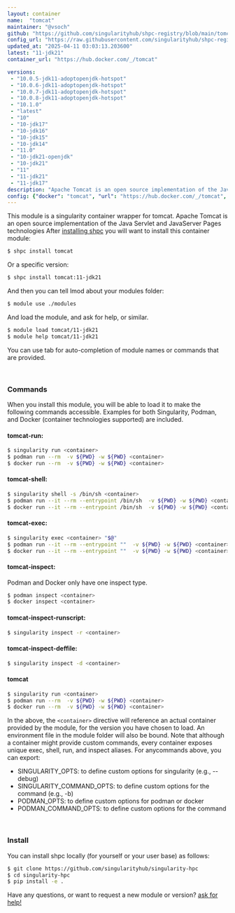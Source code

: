 ```yaml
---
layout: container
name:  "tomcat"
maintainer: "@vsoch"
github: "https://github.com/singularityhub/shpc-registry/blob/main/tomcat/container.yaml"
config_url: "https://raw.githubusercontent.com/singularityhub/shpc-registry/main/tomcat/container.yaml"
updated_at: "2025-04-11 03:03:13.203600"
latest: "11-jdk21"
container_url: "https://hub.docker.com/_/tomcat"

versions:
 - "10.0.5-jdk11-adoptopenjdk-hotspot"
 - "10.0.6-jdk11-adoptopenjdk-hotspot"
 - "10.0.7-jdk11-adoptopenjdk-hotspot"
 - "10.0.8-jdk11-adoptopenjdk-hotspot"
 - "10.1.0"
 - "latest"
 - "10"
 - "10-jdk17"
 - "10-jdk16"
 - "10-jdk15"
 - "10-jdk14"
 - "11.0"
 - "10-jdk21-openjdk"
 - "10-jdk21"
 - "11"
 - "11-jdk21"
 - "11-jdk17"
description: "Apache Tomcat is an open source implementation of the Java Servlet and JavaServer Pages technologies"
config: {"docker": "tomcat", "url": "https://hub.docker.com/_/tomcat", "maintainer": "@vsoch", "description": "Apache Tomcat is an open source implementation of the Java Servlet and JavaServer Pages technologies", "filter": ["^(?!jdk1[1-7]).*$"], "latest": {"11-jdk21": "sha256:1374a565d5122fdb42807f3a5f2d4fcc245a5e15420ff5bb5123afedc8ef769d"}, "tags": {"10.0.5-jdk11-adoptopenjdk-hotspot": "sha256:a7418f29d3dd7ad20bcf052b3b6dc2777d118344286c6374bc447fb217a97c08", "10.0.6-jdk11-adoptopenjdk-hotspot": "sha256:c0019c8254bc1017f64e6ffd1612e25b50abca78d98d25f9ff8023e8999f0384", "10.0.7-jdk11-adoptopenjdk-hotspot": "sha256:d75c50123194e5533dd8b397175fab79c9dff69ed5c0bada70be5dff6d8fcc6d", "10.0.8-jdk11-adoptopenjdk-hotspot": "sha256:98ae9e70b3bd2129c2ef83179c38bc902e613f433c6222c88b2c1a2f3bdfd1ec", "10.1.0": "sha256:741cbf2fb47000cf9d231657d1440c5e96dca9bb9175a985501d153cd6ae875d", "latest": "sha256:1374a565d5122fdb42807f3a5f2d4fcc245a5e15420ff5bb5123afedc8ef769d", "10": "sha256:adbdcdcd17673ec0c81b7dbc8a6a2a711d9ba63802962c38c8441639aa33bdd8", "10-jdk17": "sha256:5bf707d0dd4ae15ba5fe08aa300c2f48b4944d440d7615f4f256f3d753e17bd5", "10-jdk16": "sha256:06894e19b914a4e491580d54091ac248d53b0c4c474ff9e55e97e27d9adb45d5", "10-jdk15": "sha256:822bc61a43b972b5f784af5f8f40ce077399c06cfa724fc1cd60ea687f5d9828", "10-jdk14": "sha256:e97bde5b2bba850a96ba59b5500e9448216c989c0061a4e7e5c8d9d64185a36e", "11.0": "sha256:1374a565d5122fdb42807f3a5f2d4fcc245a5e15420ff5bb5123afedc8ef769d", "10-jdk21-openjdk": "sha256:33e5dab5e662882c87c87813a5a4709c9cc918b7388304b60781c0521ca6e7f2", "10-jdk21": "sha256:adbdcdcd17673ec0c81b7dbc8a6a2a711d9ba63802962c38c8441639aa33bdd8", "11": "sha256:1374a565d5122fdb42807f3a5f2d4fcc245a5e15420ff5bb5123afedc8ef769d", "11-jdk21": "sha256:1374a565d5122fdb42807f3a5f2d4fcc245a5e15420ff5bb5123afedc8ef769d", "11-jdk17": "sha256:df8c3040115425028ecab6454b8a88778bb22e153bad285ef0dcda93561c1f06"}}
---
```


This module is a singularity container wrapper for tomcat.
Apache Tomcat is an open source implementation of the Java Servlet and JavaServer Pages technologies
After [installing shpc](#install) you will want to install this container module:


```bash
$ shpc install tomcat
```

Or a specific version:

```bash
$ shpc install tomcat:11-jdk21
```

And then you can tell lmod about your modules folder:

```bash
$ module use ./modules
```

And load the module, and ask for help, or similar.

```bash
$ module load tomcat/11-jdk21
$ module help tomcat/11-jdk21
```

You can use tab for auto-completion of module names or commands that are provided.

<br>

### Commands

When you install this module, you will be able to load it to make the following commands accessible.
Examples for both Singularity, Podman, and Docker (container technologies supported) are included.

#### tomcat-run:

```bash
$ singularity run <container>
$ podman run --rm  -v ${PWD} -w ${PWD} <container>
$ docker run --rm  -v ${PWD} -w ${PWD} <container>
```

#### tomcat-shell:

```bash
$ singularity shell -s /bin/sh <container>
$ podman run --it --rm --entrypoint /bin/sh  -v ${PWD} -w ${PWD} <container>
$ docker run --it --rm --entrypoint /bin/sh  -v ${PWD} -w ${PWD} <container>
```

#### tomcat-exec:

```bash
$ singularity exec <container> "$@"
$ podman run --it --rm --entrypoint ""  -v ${PWD} -w ${PWD} <container> "$@"
$ docker run --it --rm --entrypoint ""  -v ${PWD} -w ${PWD} <container> "$@"
```

#### tomcat-inspect:

Podman and Docker only have one inspect type.

```bash
$ podman inspect <container>
$ docker inspect <container>
```

#### tomcat-inspect-runscript:

```bash
$ singularity inspect -r <container>
```

#### tomcat-inspect-deffile:

```bash
$ singularity inspect -d <container>
```



#### tomcat

```bash
$ singularity run <container>
$ podman run --rm  -v ${PWD} -w ${PWD} <container>
$ docker run --rm  -v ${PWD} -w ${PWD} <container>
```


In the above, the `<container>` directive will reference an actual container provided
by the module, for the version you have chosen to load. An environment file in the
module folder will also be bound. Note that although a container
might provide custom commands, every container exposes unique exec, shell, run, and
inspect aliases. For anycommands above, you can export:

 - SINGULARITY_OPTS: to define custom options for singularity (e.g., --debug)
 - SINGULARITY_COMMAND_OPTS: to define custom options for the command (e.g., -b)
 - PODMAN_OPTS: to define custom options for podman or docker
 - PODMAN_COMMAND_OPTS: to define custom options for the command

<br>

### Install

You can install shpc locally (for yourself or your user base) as follows:

```bash
$ git clone https://github.com/singularityhub/singularity-hpc
$ cd singularity-hpc
$ pip install -e .
```

Have any questions, or want to request a new module or version? [ask for help!](https://github.com/singularityhub/singularity-hpc/issues)